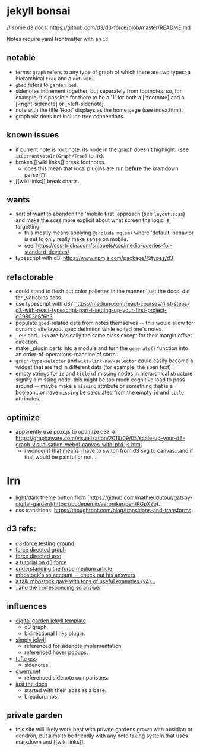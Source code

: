 # jekyll bonsai

// some d3 docs: https://github.com/d3/d3-force/blob/master/README.md

Notes require yaml frontmatter with an `id`.

## notable
- terms: `graph` refers to any type of graph of which there are two types: a hierarchical `tree` and a `net-web`.
- `gbed` refers to `garden bed`.
- sidenotes increment together, but separately from footnotes. so, for example, it's possible for there to be a '1' for both a \[\^footnote] and a \[\<right-sidenote] or \[\>left-sidenote].
- note with the title 'Root' displays as the home page (see index.html).
- graph viz does not include tree connections.

## known issues
- if current note is root note, its node in the graph doesn't highlight. (see `isCurrentNoteIn(Graph/Tree)` to fix).
- broken \[\[wiki links]] break footnotes.
    - does this mean that local plugins are run **before** the kramdown parser??
- \[\[wiki links]] break charts.

## wants
- sort of want to abandon the 'mobile first' approach (see `layout.scss`) and make the scss more explicit about what screen the logic is targetting.
    - this mostly means applying `@include mq(sm)` where 'default' behavior is set to only really make sense on mobile.
    - see: https://css-tricks.com/snippets/css/media-queries-for-standard-devices/
- typescript with d3: https://www.npmjs.com/package/@types/d3

## refactorable
- could stand to flesh out color pallettes in the manner 'just the docs' did for _variables.scss.
- use typescript with d3? https://medium.com/react-courses/first-steps-d3-with-react-typescript-part-i-setting-up-your-first-project-d29802e6f6b3
- populate `gbed`-related data from notes themselves -- this would allow for dynamic site layout spec definition while edited one's notes.
- `.rsn` and `.lsn` are basically the same class except for their margin offset direction.
- make _plugin parts into a module and turn the `generate()` function into an order-of-operations-machine of sorts.
- `graph-type-selector` and `wiki-link-nav-selector` could easily become a widget that are fed in different data (for example, the span text).
- empty strings for `id` and `title` of missing nodes in hierarchical structure signify a missing node. this might be too much cognitive load to pass around -- maybe make a `missing` attribute or something that is a boolean...or have `missing` be calculated from the empty `id` and `title` attributes.

## optimize
- apparently use pixix.js to optimize d3? -> https://graphaware.com/visualization/2019/09/05/scale-up-your-d3-graph-visualisation-webgl-canvas-with-pixi-js.html
    - i wonder if that means i have to switch from d3 svg to canvas...and if that would be painful or not...

# lrn
- light/dark theme button from [https://github.com/mathieudutour/gatsby-digital-garden](https://codepen.io/aaroniker/pen/KGpXZo).
- css transitions: https://thoughtbot.com/blog/transitions-and-transforms

## d3 refs:
- [d3-force testing ground](https://bl.ocks.org/steveharoz/8c3e2524079a8c440df60c1ab72b5d03)
- [force directed graph](https://observablehq.com/@d3/force-directed-graph)
- [force directed tree](https://observablehq.com/@d3/force-directed-tree)
- [a tutorial on d3 force](https://observablehq.com/@ben-tanen/a-tutorial-to-using-d3-force-from-someone-who-just-learned-ho#center_sect)
- [understanding the force medium article](https://medium.com/@sxywu/understanding-the-force-ef1237017d5)
- [mbostock's so account -- check out his answers](https://stackoverflow.com/users/365814/mbostock)
- [a talk mbostock gave with tons of useful examples (v4)...](https://mbostock.github.io/d3/talk/20110921/#0)
- [..and the corresponding so answer](https://stackoverflow.com/questions/9712516/how-can-i-construct-a-tree-using-d3-and-its-force-layout)

## influences
- [digital garden jekyll template](https://github.com/maximevaillancourt/digital-garden-jekyll-template)
    - d3 graph.
    - bidirectional links plugin.
- [simply jekyll](https://github.com/raghuveerdotnet/simply-jekyll)
    - referenced for sidenote implementation.
    - referenced hover popups.
- [tufte css](https://github.com/edwardtufte/tufte-css)
    - sidenotes.
- [gwern.net](https://github.com/gwern/gwern.net)
    - referenced sidenote comparisons.
- [just the docs](https://github.com/pmarsceill/just-the-docs)
    - started with their .scss as a base. 
    - breadcrumbs.

## private garden
- this site will likely work best with private gardens grown with obsidian or dendron, but aims to be friendly with any note taking system that uses markdown and \[\[wiki links]].
